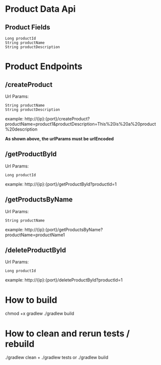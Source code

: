 # Product Data Api

## Product Fields
```
Long productId
String productName
String productDescription
```

# Product Endpoints

## /createProduct
Url Params:
``` 
String productName
String productDescription
```
example: http://{ip}:{port}/createProduct?productName=product1&productDescription=This%20is%20a%20product%20description

**As shown above, the urlParams must be urlEncoded**

## /getProductById
Url Params:
```
Long productId
```
example: http://{ip}:{port}/getProductById?productId=1

## /getProductsByName
Url Params:
```
String productName
```

example: http://{ip}:{port}/getProductsByName?productName=productName1

## /deleteProductById
Url Params:
```
Long productId
```

example: http://{ip}:{port}/deleteProductById?productId=1




# How to build
chmod +x gradlew
./gradlew build

# How to clean and rerun tests / rebuild
./gradlew clean
+
./gradlew tests
or
./gradlew build